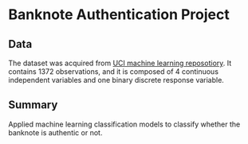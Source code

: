 # Banknote Authentication Project 

## Data 
The dataset was acquired from [UCI machine learning reposotiory](https://archive.ics.uci.edu/ml/datasets/banknote+authentication).
It contains 1372 observations, and it is composed of 4 continuous independent variables and one binary discrete response variable.

## Summary
Applied machine learning classification models to classify whether the banknote is authentic or not.
